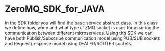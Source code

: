 # ZeroMQ_SDK_for_JAVA
In the SDK folder you will find the basic service abstract class. In this class we define how, when and what type of ZMQ 
socket is used for assuring the communication between different microservices. Using this SDK we can have both Publish/Subscribe
communication model using PUB/SUB sockets and Request/response model using DEALER/ROUTER sockets.
